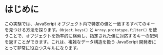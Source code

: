 # はじめに

この実験では、JavaScript オブジェクト内で特定の値と一致するすべてのキーを見つける方法を探ります。`Object.keys()` と `Array.prototype.filter()` を使うことで、オブジェクトを効率的に検索し、指定された値に対応するキーの配列を返すことができます。これは、複雑なデータ構造を扱う JavaScript 開発者にとって非常に役立つスキルになります。
